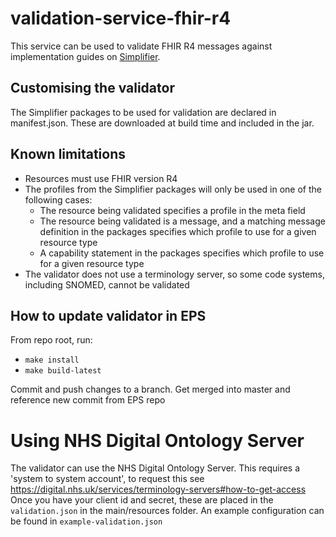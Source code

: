 # validation-service-fhir-r4

This service can be used to validate FHIR R4 messages against implementation guides on [Simplifier](https://simplifier.net/).

## Customising the validator
The Simplifier packages to be used for validation are declared in manifest.json. These are downloaded at build time and included in the jar.

## Known limitations
* Resources must use FHIR version R4
* The profiles from the Simplifier packages will only be used in one of the following cases:
  * The resource being validated specifies a profile in the meta field
  * The resource being validated is a message, and a matching message definition in the packages specifies which profile to use for a given resource type
  * A capability statement in the packages specifies which profile to use for a given resource type
* The validator does not use a terminology server, so some code systems, including SNOMED, cannot be validated

## How to update validator in EPS
From repo root, run: 
- `make install`
- `make build-latest`

Commit and push changes to a branch. Get merged into master and reference new commit from EPS repo

# Using NHS Digital Ontology Server

The validator can use the NHS Digital Ontology Server. 
This requires a 'system to system account', to request this see https://digital.nhs.uk/services/terminology-servers#how-to-get-access
Once you have your client id and secret, these are placed in the `validation.json` in the main/resources folder. 
An example configuration can be found in `example-validation.json`